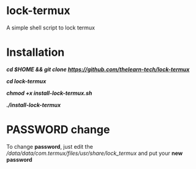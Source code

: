 # lock-termux
A simple shell script to lock termux

# Installation

***cd $HOME && git clone https://github.com/thelearn-tech/lock-termux***

***cd lock-termux***

***chmod +x install-lock-termux.sh***

***./install-lock-termux***

# PASSWORD change

To change **password**, just edit the */data/data/com.termux/files/usr/share/lock_termux*
and put your **new password**
